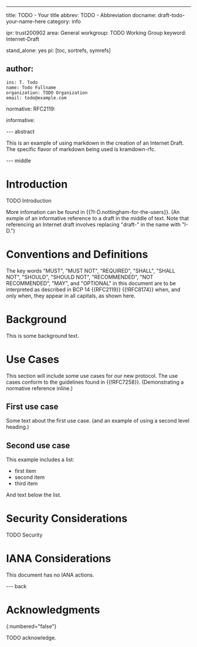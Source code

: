 ---
title: TODO - Your title
abbrev: TODO - Abbreviation
docname: draft-todo-your-name-here
category: info

ipr: trust200902
area: General
workgroup: TODO Working Group
keyword: Internet-Draft

stand_alone: yes
pi: [toc, sortrefs, symrefs]

author:
 -
    ins: T. Todo
    name: Todo Fullname
    organization: TODO Organization
    email: todo@example.com

normative:
  RFC2119:

informative:



--- abstract

This is an example of using markdown in the creation of an Internet Draft. The
specific flavor of markdown being used is kramdown-rfc.

--- middle

# Introduction

TODO Introduction

More infomation can be found in {{?I-D.nottingham-for-the-users}}. (An exmple
of an informative reference to a draft in the middle of text. Note that 
referencing an Internet draft involves replacing "draft-" in the name with 
"I-D.")

# Conventions and Definitions

The key words "MUST", "MUST NOT", "REQUIRED", "SHALL", "SHALL NOT", "SHOULD",
"SHOULD NOT", "RECOMMENDED", "NOT RECOMMENDED", "MAY", and "OPTIONAL" in this
document are to be interpreted as described in BCP 14 {{RFC2119}} {{!RFC8174}}
when, and only when, they appear in all capitals, as shown here.

# Background

This is some background text.

# Use Cases

This section will include some use cases for our new protocol.  The use cases conform
to the guidelines found in {{!RFC7258}}. (Demonstrating a normative 
reference inline.)

## First use case

Some text about the first use case. (and an example of using a second level heading.)

## Second use case

This example includes a list:

- first item
- second item
- third item

And text below the list.

# Security Considerations

TODO Security

# IANA Considerations

This document has no IANA actions.



--- back

# Acknowledgments
{:numbered="false"}

TODO acknowledge.
